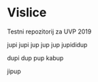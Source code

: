 # Vislice
Testni repozitorij za UVP 2019

jupi jupi jup jup jup
jupididup

dupi dup pup kabup

jipup
